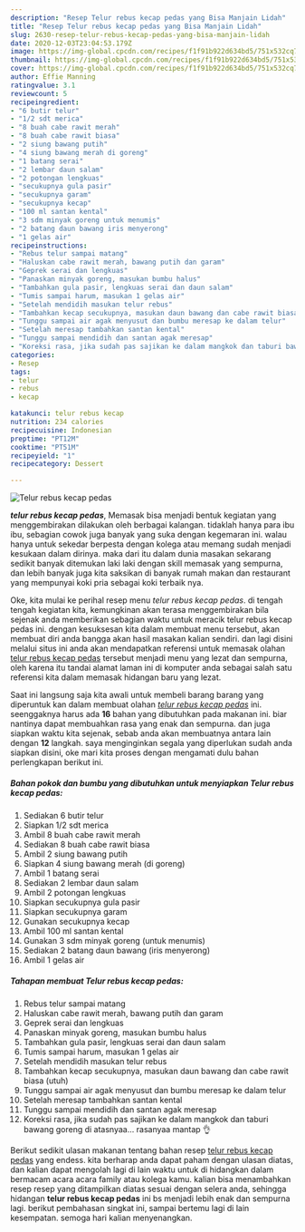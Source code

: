 ```yaml
---
description: "Resep Telur rebus kecap pedas yang Bisa Manjain Lidah"
title: "Resep Telur rebus kecap pedas yang Bisa Manjain Lidah"
slug: 2630-resep-telur-rebus-kecap-pedas-yang-bisa-manjain-lidah
date: 2020-12-03T23:04:53.179Z
image: https://img-global.cpcdn.com/recipes/f1f91b922d634bd5/751x532cq70/telur-rebus-kecap-pedas-foto-resep-utama.jpg
thumbnail: https://img-global.cpcdn.com/recipes/f1f91b922d634bd5/751x532cq70/telur-rebus-kecap-pedas-foto-resep-utama.jpg
cover: https://img-global.cpcdn.com/recipes/f1f91b922d634bd5/751x532cq70/telur-rebus-kecap-pedas-foto-resep-utama.jpg
author: Effie Manning
ratingvalue: 3.1
reviewcount: 5
recipeingredient:
- "6 butir telur"
- "1/2 sdt merica"
- "8 buah cabe rawit merah"
- "8 buah cabe rawit biasa"
- "2 siung bawang putih"
- "4 siung bawang merah di goreng"
- "1 batang serai"
- "2 lembar daun salam"
- "2 potongan lengkuas"
- "secukupnya gula pasir"
- "secukupnya garam"
- "secukupnya kecap"
- "100 ml santan kental"
- "3 sdm minyak goreng untuk menumis"
- "2 batang daun bawang iris menyerong"
- "1 gelas air"
recipeinstructions:
- "Rebus telur sampai matang"
- "Haluskan cabe rawit merah, bawang putih dan garam"
- "Geprek serai dan lengkuas"
- "Panaskan minyak goreng, masukan bumbu halus"
- "Tambahkan gula pasir, lengkuas serai dan daun salam"
- "Tumis sampai harum, masukan 1 gelas air"
- "Setelah mendidih masukan telur rebus"
- "Tambahkan kecap secukupnya, masukan daun bawang dan cabe rawit biasa (utuh)"
- "Tunggu sampai air agak menyusut dan bumbu meresap ke dalam telur"
- "Setelah meresap tambahkan santan kental"
- "Tunggu sampai mendidih dan santan agak meresap"
- "Koreksi rasa, jika sudah pas sajikan ke dalam mangkok dan taburi bawang goreng di atasnyaa... rasanyaa mantap 👌"
categories:
- Resep
tags:
- telur
- rebus
- kecap

katakunci: telur rebus kecap 
nutrition: 234 calories
recipecuisine: Indonesian
preptime: "PT12M"
cooktime: "PT51M"
recipeyield: "1"
recipecategory: Dessert

---
```



![Telur rebus kecap pedas](https://img-global.cpcdn.com/recipes/f1f91b922d634bd5/751x532cq70/telur-rebus-kecap-pedas-foto-resep-utama.jpg)

<b><i>telur rebus kecap pedas</i></b>, Memasak bisa menjadi bentuk kegiatan yang menggembirakan dilakukan oleh berbagai kalangan. tidaklah hanya para ibu ibu, sebagian cowok juga banyak yang suka dengan kegemaran ini. walau hanya untuk sekedar berpesta dengan kolega atau memang sudah menjadi kesukaan dalam dirinya. maka dari itu dalam dunia masakan sekarang sedikit banyak ditemukan laki laki dengan skill memasak yang sempurna, dan lebih banyak juga kita saksikan di banyak rumah makan dan restaurant yang mempunyai koki pria sebagai koki terbaik nya.

Oke, kita mulai ke perihal resep menu <i>telur rebus kecap pedas</i>. di tengah tengah kegiatan kita, kemungkinan akan terasa menggembirakan bila sejenak anda memberikan sebagian waktu untuk meracik telur rebus kecap pedas ini. dengan kesuksesan kita dalam membuat menu tersebut, akan membuat diri anda bangga akan hasil masakan kalian sendiri. dan lagi disini melalui situs ini anda akan mendapatkan referensi untuk memasak olahan <u>telur rebus kecap pedas</u> tersebut menjadi menu yang lezat dan sempurna, oleh karena itu tandai alamat laman ini di komputer anda sebagai salah satu referensi kita dalam memasak hidangan baru yang lezat.




Saat ini langsung saja kita awali untuk membeli barang barang yang diperuntuk kan dalam membuat olahan <u><i>telur rebus kecap pedas</i></u> ini. seenggaknya harus ada <b>16</b> bahan yang dibutuhkan pada makanan ini. biar nantinya dapat membuahkan rasa yang enak dan sempurna. dan juga siapkan waktu kita sejenak, sebab anda akan membuatnya antara lain dengan <b>12</b> langkah. saya menginginkan segala yang diperlukan sudah anda siapkan disini, oke mari kita proses dengan mengamati dulu bahan perlengkapan berikut ini.

<!--inarticleads1-->

##### Bahan pokok dan bumbu yang dibutuhkan untuk menyiapkan Telur rebus kecap pedas:

1. Sediakan 6 butir telur
1. Siapkan 1/2 sdt merica
1. Ambil 8 buah cabe rawit merah
1. Sediakan 8 buah cabe rawit biasa
1. Ambil 2 siung bawang putih
1. Siapkan 4 siung bawang merah (di goreng)
1. Ambil 1 batang serai
1. Sediakan 2 lembar daun salam
1. Ambil 2 potongan lengkuas
1. Siapkan secukupnya gula pasir
1. Siapkan secukupnya garam
1. Gunakan secukupnya kecap
1. Ambil 100 ml santan kental
1. Gunakan 3 sdm minyak goreng (untuk menumis)
1. Sediakan 2 batang daun bawang (iris menyerong)
1. Ambil 1 gelas air




<!--inarticleads2-->

##### Tahapan membuat Telur rebus kecap pedas:

1. Rebus telur sampai matang
1. Haluskan cabe rawit merah, bawang putih dan garam
1. Geprek serai dan lengkuas
1. Panaskan minyak goreng, masukan bumbu halus
1. Tambahkan gula pasir, lengkuas serai dan daun salam
1. Tumis sampai harum, masukan 1 gelas air
1. Setelah mendidih masukan telur rebus
1. Tambahkan kecap secukupnya, masukan daun bawang dan cabe rawit biasa (utuh)
1. Tunggu sampai air agak menyusut dan bumbu meresap ke dalam telur
1. Setelah meresap tambahkan santan kental
1. Tunggu sampai mendidih dan santan agak meresap
1. Koreksi rasa, jika sudah pas sajikan ke dalam mangkok dan taburi bawang goreng di atasnyaa... rasanyaa mantap 👌




Berikut sedikit ulasan makanan tentang bahan resep <u>telur rebus kecap pedas</u> yang endess. kita berharap anda dapat paham dengan ulasan diatas, dan kalian dapat mengolah lagi di lain waktu untuk di hidangkan dalam bermacam acara acara family atau kolega kamu. kalian bisa menambahkan resep resep yang ditampilkan diatas sesuai dengan selera anda, sehingga hidangan <b>telur rebus kecap pedas</b> ini bs menjadi lebih enak dan sempurna lagi. berikut pembahasan singkat ini, sampai bertemu lagi di lain kesempatan. semoga hari kalian menyenangkan.
